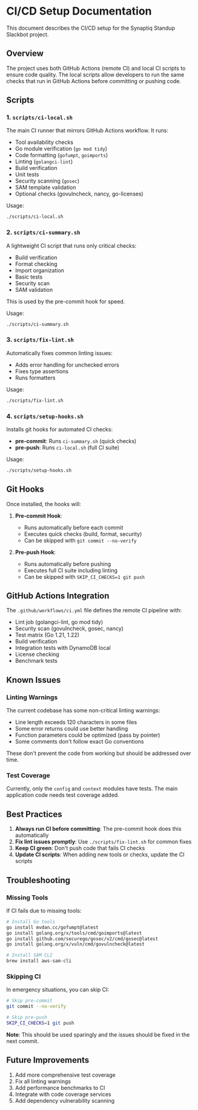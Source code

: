 # CI/CD Setup Documentation

This document describes the CI/CD setup for the Synaptiq Standup Slackbot project.

## Overview

The project uses both GitHub Actions (remote CI) and local CI scripts to ensure code quality. The local scripts allow developers to run the same checks that run in GitHub Actions before committing or pushing code.

## Scripts

### 1. `scripts/ci-local.sh`

The main CI runner that mirrors GitHub Actions workflow. It runs:
- Tool availability checks
- Go module verification (`go mod tidy`)
- Code formatting (`gofumpt`, `goimports`)
- Linting (`golangci-lint`)
- Build verification
- Unit tests
- Security scanning (`gosec`)
- SAM template validation
- Optional checks (govulncheck, nancy, go-licenses)

Usage:
```bash
./scripts/ci-local.sh
```

### 2. `scripts/ci-summary.sh`

A lightweight CI script that runs only critical checks:
- Build verification
- Format checking
- Import organization
- Basic tests
- Security scan
- SAM validation

This is used by the pre-commit hook for speed.

Usage:
```bash
./scripts/ci-summary.sh
```

### 3. `scripts/fix-lint.sh`

Automatically fixes common linting issues:
- Adds error handling for unchecked errors
- Fixes type assertions
- Runs formatters

Usage:
```bash
./scripts/fix-lint.sh
```

### 4. `scripts/setup-hooks.sh`

Installs git hooks for automated CI checks:
- **pre-commit**: Runs `ci-summary.sh` (quick checks)
- **pre-push**: Runs `ci-local.sh` (full CI suite)

Usage:
```bash
./scripts/setup-hooks.sh
```

## Git Hooks

Once installed, the hooks will:

1. **Pre-commit Hook**:
   - Runs automatically before each commit
   - Executes quick checks (build, format, security)
   - Can be skipped with `git commit --no-verify`

2. **Pre-push Hook**:
   - Runs automatically before pushing
   - Executes full CI suite including linting
   - Can be skipped with `SKIP_CI_CHECKS=1 git push`

## GitHub Actions Integration

The `.github/workflows/ci.yml` file defines the remote CI pipeline with:
- Lint job (golangci-lint, go mod tidy)
- Security scan (govulncheck, gosec, nancy)
- Test matrix (Go 1.21, 1.22)
- Build verification
- Integration tests with DynamoDB local
- License checking
- Benchmark tests

## Known Issues

### Linting Warnings

The current codebase has some non-critical linting warnings:
- Line length exceeds 120 characters in some files
- Some error returns could use better handling
- Function parameters could be optimized (pass by pointer)
- Some comments don't follow exact Go conventions

These don't prevent the code from working but should be addressed over time.

### Test Coverage

Currently, only the `config` and `context` modules have tests. The main application code needs test coverage added.

## Best Practices

1. **Always run CI before committing**: The pre-commit hook does this automatically
2. **Fix lint issues promptly**: Use `./scripts/fix-lint.sh` for common fixes
3. **Keep CI green**: Don't push code that fails CI checks
4. **Update CI scripts**: When adding new tools or checks, update the CI scripts

## Troubleshooting

### Missing Tools

If CI fails due to missing tools:
```bash
# Install Go tools
go install mvdan.cc/gofumpt@latest
go install golang.org/x/tools/cmd/goimports@latest
go install github.com/securego/gosec/v2/cmd/gosec@latest
go install golang.org/x/vuln/cmd/govulncheck@latest

# Install SAM CLI
brew install aws-sam-cli
```

### Skipping CI

In emergency situations, you can skip CI:
```bash
# Skip pre-commit
git commit --no-verify

# Skip pre-push
SKIP_CI_CHECKS=1 git push
```

**Note**: This should be used sparingly and the issues should be fixed in the next commit.

## Future Improvements

1. Add more comprehensive test coverage
2. Fix all linting warnings
3. Add performance benchmarks to CI
4. Integrate with code coverage services
5. Add dependency vulnerability scanning